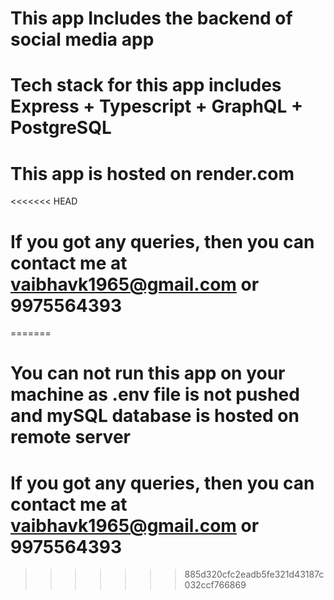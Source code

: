 # This app Includes the backend of social media app

# Tech stack for this app includes Express + Typescript + GraphQL + PostgreSQL

# This app is hosted on render.com

<<<<<<< HEAD
# If you got any queries, then you can contact me at vaibhavk1965@gmail.com or 9975564393
=======
# You can not run this app on your machine as .env file is not pushed and mySQL database is hosted on remote server

# If you got any queries, then you can contact me at vaibhavk1965@gmail.com or 9975564393
>>>>>>> 885d320cfc2eadb5fe321d43187c032ccf766869

